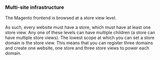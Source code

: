 ### Multi-site infrastructure

The Magento frontend is browsed at a store view level.

As such, every website must have a store, which must have at least one store view. Any one of these levels can have multiple children (a store can have multiple store views). The lowest scope at which you can set a store domain is the store view. This means that you can register three domains and create one website, one store and three store views to power each domain.
